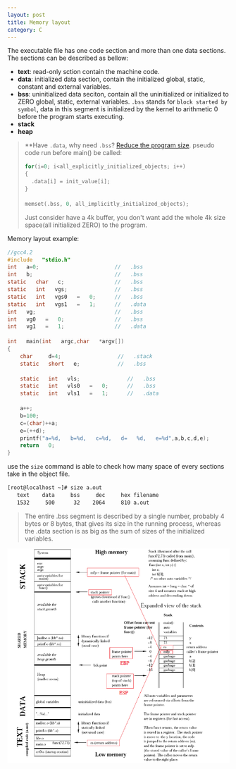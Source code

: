 ```yaml
---
layout: post
title: Memory layout
category: C
---
```

The executable file has one code section and more than one data sections. The sections can be described as bellow:

- **text**: read-only sction contain the machine code.
- **data**: initialized data section, contain the initialized global, static, constant and external variables.
- **bss**: uninitialized data seciton, contain all the uninitialized or initialized to ZERO global, static, external variables. `.bss` stands for `block started by symbol`, data in this segment is initialized by the kernel to arithmetic 0 before the program starts executing.
- **stack**
- **heap**

> **Have `.data`, why need `.bss`?
>[Reduce the program size](http://stackoverflow.com/questions/9535250/why-is-the-bss-segment-required).
> pseudo code run before main() be called:
> ```c
> for(i=0; i<all_explicitly_initialized_objects; i++)
> {
>   .data[i] = init_value[i];
> }
>
> memset(.bss, 0, all_implicitly_initialized_objects);
> ```
> Just consider have a 4k buffer, you don't want add the whole 4k size space(all initialized ZERO) to the program. 

Memory layout example:
```c
//gcc4.2
#include   "stdio.h"   
int   a=0;                        //   .bss   
int   b;                          //   .bss   
static   char   c;                //   .bss   
static   int   vgs;               //   .bss   
static   int   vgs0   =   0;      //   .bss   
static   int   vgs1   =   1;      //   .data   
int   vg;                         //   .bss   
int   vg0   =   0;                //   .bss   
int   vg1   =   1;                //   .data   

int   main(int   argc,char   *argv[])   
{   
    char     d=4;                  //   .stack
    static   short   e;            //   .bss   

    static   int   vls;               //   .bss   
    static   int   vls0   =   0;      //   .bss   
    static   int   vls1   =   1;      //   .data   

    a++;
    b=100;
    c=(char)++a;
    e=(++d);  
    printf("a=%d,   b=%d,   c=%d,   d=   %d,   e=%d",a,b,c,d,e);   
    return   0;   
}   
```

use the `size` command is able to check how many space of every sections take in the object file.
```sh
[root@localhost ~]# size a.out 
   text    data     bss     dec     hex filename
   1532     500      32    2064     810 a.out
```
>The entire .bss segment is described by a single number, probably 4 bytes or 8 bytes, that gives its size in the running process, whereas the .data section is as big as the sum of sizes of the initialized variables. 


![memory layout](/res/img/memory_layout_of_c.png)

